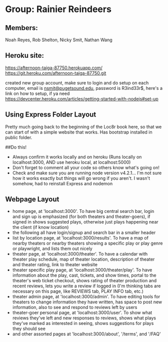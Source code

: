 # Group: Rainier Reindeers

## Members:
 Noah Reyes, Rob Shelton, Nicky Smit, Nathan Wang

## Heroku site:
https://afternoon-taiga-87750.herokuapp.com/
https://git.heroku.com/afternoon-taiga-87750.git

created new group account, make sure to login and do setup on each computer, email is nsmit@pugetsound.edu, password is R3ind33r$, here's a link on how to setup, if ya need
https://devcenter.heroku.com/articles/getting-started-with-nodejs#set-up

## Using Express Folder Layout
Pretty much going back to the beginning of the Loc8r book here, so that we can start of with a simple website that works. Has bootstrap installed in public folder.

##Do this!
- Always confirm it works locally and on heroku
(Runs locally on localhost:3000, AND use heroku local, at localhost:5000)
- Don't forget to comment all your code so others know what's going on!
- Check and make sure you are running node version v4.2.1... I'm not sure how it works exactly but things will go wrong if you aren't. I wasn't somehow, had to reinstall Express and nodemon

## Webpage Layout
- home page, at 'localhost:3000'. To have big central search bar, login and sign up is emphasized (for both theaters and theater-goers), if signed in shows suggested plays, otherwise just plays happening near the client (if know location)
- the following all have login/signup and search bar in a smaller header
- list by location page, at 'localhost:3000/results'. To have a map of nearby theaters or nearby theaters showing a specific play or play genre or playwright, and lists them out nicely
- theater page, at 'localhost:3000/theater'. To have a calendar with theater play schedule, map of theater location, description of theater and theater rating, link to theater website
- theater specific play page, at 'localhost:3000/theater/play'. To have information about the play, cast, tickets, and show times, portal to the theater's  web ticket checkout, shows rating of theater production and recent reviews, lets you write a review if logged in (I'm thinking tabs are necessary on this page, like REVIEWS tab, PLAY INFO tab, etc.)
- theater admin page, at 'localhost:3000/admin'. To have editing tools for theaters to change information they have written, has space to post new information, also to see and respond to reviews left by users
- theater-goer personal page, at 'localhost:3000/user'. To show what reviews they've left and new responses to reviews, shows what plays they've marked as interested in seeing, shows suggestions for plays they should see
- and other assorted pages at 'localhost:3000/about', '/terms', and '/FAQ'
